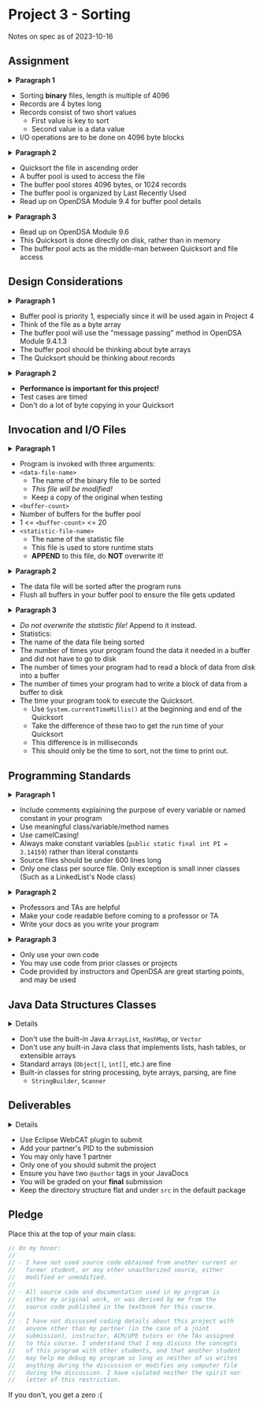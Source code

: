 # Project 3 - Sorting
Notes on spec as of 2023-10-16

## Assignment
<details>
  <summary><strong>Paragraph 1</strong></summary>
  
  This project sorts a file. Yes, a file.
  The input data file is several 4-byte records.
  Each record is two `short` values in the range 1 - 30,000.
  The first `short` is the key used for sorting.
  The second `short` is a data value.
  The input file will always be a multiple of 4096 bytes.
  All I/O ops will be done on 4096 byte blocks.
  This means 1024 records in total per file.
  **Data files are _binary_, not text!**
</details>

- Sorting **binary** files, length is multiple of 4096
- Records are 4 bytes long
- Records consist of two short values
  - First value is key to sort
  - Second value is a data value
- I/O operations are to be done on 4096 byte blocks

<details>
  <summary><strong>Paragraph 2</strong></summary>
  
  Sort the file in ascending (low-to-high) order using a modified Quicksort.
  The modification is the interaction between Quicksort and the file.
  The array being sorted will be the file itself, rather than an array.
  Accesses to the file will be mediated by a buffer pool.
  The buffer pool stores 4096-byte blocks, totalling 1024 records.
  The buffer pool is organized using the Last Recently Used (LRU) replacement scheme.
  OpenDSA Module 9.4 has further details.
</details>

- Quicksort the file in ascending order
- A buffer pool is used to access the file
- The buffer pool stores 4096 bytes, or 1024 records
- The buffer pool is organized by Last Recently Used
- Read up on OpenDSA Module 9.4 for buffer pool details

<details>
  <summary><strong>Paragraph 3</strong></summary>
  
  This is not an external sorting algorithm. (See OpenDSA Module 9.6)
  This is instead a Quicksort on "virtual memory" in the form of a large array on disk.
  The biggest modification to Quicksort will be changing in-memory array accesses to
  disk file accesses, going through the buffer pool.
</details>

- Read up on OpenDSA Module 9.6
- This Quicksort is done directly on disk, rather than in memory
- The buffer pool acts as the middle-man between Quicksort and file access

## Design Considerations
<details>
  <summary><strong>Paragraph 1</strong></summary>
  
  The biggest concern is the interaction between Quicksort and the file itself.
  Pay careful attention to the buffer pool,
  this will be re-used in Project 4.
  The disk file is effectively the array.
  Your buffer pool will use "message passing" shown in OpenDSA Module 9.4.1.3.
  The buffer pool should pass byte arrays back and forth, not "records".
  Quicksort will be sorting records, not byte arrays.
</details>

- Buffer pool is priority 1, especially since it will be used again in Project 4
- Think of the file as a byte array
- The buffer pool will use the "message passing" method in OpenDSA Module 9.4.1.3
- The buffer pool should be thinking about byte arrays
- The Quicksort should be thinking about records

<details>
  <summary><strong>Paragraph 2</strong></summary>
  
  Performance will be a grade-killer!
  Test cases will be timed, so efficiency is important here.
  If you make a bad buffer pool or 
  do a lot of byte copying in your Quicksort implementation, you will suffer.
</details>

- **Performance is important for this project!**
- Test cases are timed
- Don't do a lot of byte copying in your Quicksort

## Invocation and I/O Files
<details>
  <summary><strong>Paragraph 1</strong></summary>
  
  The program is invoked like so:
  ```
  java Quicksort <data-file-name> <buffer-count> <statistic-file-name>
  ```
  `<data-file-name>` is the binary file to be sorted.
  _The input data file will be modified!_
  So keep a copy of the original file when testing.
  Maybe copy the file in-code when testing,
  but remove that part when submitting.

  `<buffer-count>` is the number of buffers for the buffer pool.
  This will be in the inclusive range 1 - 20.

  `<statistic-file-name>` is the name of a file
  that your program will make to store runtime statistics.
  It should **NOT** overwrite the statistic file,
  but instead append new statistics to the file.

  Information to write will be in paragraph 3 summary.
</details>

- Program is invoked with three arguments:
- `<data-file-name>`
  - The name of the binary file to be sorted
  - _This file will be modified!_
  - Keep a copy of the original when testing
- `<buffer-count>`
 - Number of buffers for the buffer pool
 - 1 <= `<buffer-count>` <= 20
- `<statistic-file-name>`
  - The name of the statistic file
  - This file is used to store runtime stats
  - **APPEND** to this file, do **NOT** overwrite it!

<details>
<summary><strong>Paragraph 2</strong></summary>
  
  After the program exits, your data file should be in a sorted state.
  Don't forget to flush buffers from your buffer pool,
  or the file won't be updated.
</details>

- The data file will be sorted after the program runs
- Flush all buffers in your buffer pool to ensure the file gets updated

<details>
  <summary><strong>Paragraph 3</strong></summary>
  
  Write statistics to the `<statistic-file-name>` parameter.
  _Do not overwrite the statistic file!_
  Instead, **append** to it new statistics.
</details>

- _Do not overwrite the statistic file!_ Append to it instead.
- Statistics:
 - The name of the data file being sorted
 - The number of times your program found the data it needed in a buffer and did not have to go to disk
 - The number of times your program had to read a block of data from disk into a buffer
 - The number of times your program had to write a block of data from a buffer to disk
 - The time your program took to execute the Quicksort.
   - Use `System.currentTimeMillis()` at the beginning and end of the Quicksort
   - Take the difference of these two to get the run time of your Quicksort
   - This difference is in milliseconds
   - This should only be the time to sort, not the time to print out.

## Programming Standards

<details>
  <summary><strong>Paragraph 1</strong></summary>
  
  if (reader instanceof Male) {  
  &emsp;Be a good boy programmer 😇  
  } else if (reader instanceof Female) {  
  &emsp;Be a good girl programmer 😇  
  }  

  WebCAT provides feedback on coding style.
</details>

- Include comments explaining the purpose of every variable or named constant in your program
- Use meaningful class/variable/method names
- Use camelCasing!
- Always make constant variables (`public static final int PI = 3.14159`) rather than literal constants
- Source files should be under 600 lines long
- Only one class per source file. Only exception is small inner classes (Such as a LinkedList's Node class)

<details>
  <summary><strong>Paragraph 2</strong></summary>
  
  Professors and TAs want to help you (except Cao),
  so make sure your code is readable before coming to a professor or TA.
  Write documentation from the start!
</details>

- Professors and TAs are helpful
- Make your code readable before coming to a professor or TA
- Write your docs as you write your program

<details>
  <summary><strong>Paragraph 3</strong></summary>
  
  Only use code you have written, so no ChatGPT!
  You may use code you have written for other CS classes, such as CS2114.
  You may also use code provided by the instructor.
  You can use OpenDSA code, but will require lots of modification.
</details>

- Only use your own code
- You may use code from prior classes or projects
- Code provided by instructors and OpenDSA are great starting points, and may be used


## Java Data Structures Classes
<details>
  You cannot use Java classes that implement complex data structures.
  This means no `ArrayList`, `HashMap`, `Vector`, or anything else that
  implements lists, hash tables, or extensible arrays.
  You can use standard arrays.
  You can use classes for string processing, byte array manipulation, parsing, etc.
  Ask a TA or professor if you aren't sure if you can use a certain Java class.
</details>

- Don't use the built-in Java `ArrayList`, `HashMap`, or `Vector`
- Don't use any built-in Java class that implements lists, hash tables, or extensible arrays
- Standard arrays (`Object[]`, `int[]`, etc.) are fine
- Built-in classes for string processing, byte arrays, parsing, are fine
  - `StringBuilder`, `Scanner`

## Deliverables
<details>
  Use the Eclipse WebCAT plugin for submission.
  Don't forget to add your partner's PID to the submission.
  You may only have 1 partner.
  Only one of you will submit the project.
  Be sure you have `@author` tags for each of you.
  e.g.
  ```java
  /**
   * This is a cool class my partner and I worked on
   * @author John Appleseed <john.appleseed@icloud.com>
   * @author Jane Doe <jane.doe@gmail.com>
   */
  ```
  You will be graded on your **final** submission.

  Also, don't make any other packages or store files in a directory tree.
  Everything should be flat under the `src` directory and in the default package.
  Using the starter project from the project files given in the Piazza post
  should already have this setup.
</details>

- Use Eclipse WebCAT plugin to submit
- Add your partner's PID to the submission
- You may only have 1 partner
- Only one of you should submit the project
- Ensure you have two `@author` tags in your JavaDocs
- You will be graded on your **final** submission
- Keep the directory structure flat and under `src` in the default package

## Pledge
Place this at the top of your main class:
```java
// On my honor:
//
// - I have not used source code obtained from another current or
//   former student, or any other unauthorized source, either
//   modified or unmodified.
//
// - All source code and documentation used in my program is
//   either my original work, or was derived by me from the
//   source code published in the textbook for this course.
//
// - I have not discussed coding details about this project with
//   anyone other than my partner (in the case of a joint
//   submission), instructor, ACM/UPE tutors or the TAs assigned
//   to this course. I understand that I may discuss the concepts
//   of this program with other students, and that another student
//   may help me debug my program so long as neither of us writes
//   anything during the discussion or modifies any computer file
//   during the discussion. I have violated neither the spirit nor
//   letter of this restriction.
```
If you don't, you get a zero :(
